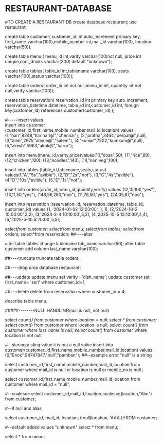 # RESTAURANT-DATABASE
#TO CREATE A RESTAURANT DB
create database restaurant;
use restaurant;

create table customer(
customer_id int auto_increment primary key,
first_name varchar(100),mobile_number int,mail_id varchar(100), location varchar(50));

create table menu (
menu_id int,varity varchar(100)not null,
price int unique,cool_drinks varchar(200) default "unknown");
     
create table tables(
table_id int,tablename varchar(100),
seats varchar(100),status varchar(100));
     
create table orders(
order_id int not null,menu_id int,
quantity int not null,verify varchar(100));
     
create table reservation(
reservation_id int primary key auto_increment,
reservation_datetime datetime,
table_id int,customer_id int,
foreign key(customer_id) references customer(customer_id) );

#-----insert values    
insert into customer (customer_id,first_name,mobile_number,mail_id,location)
values (1,"hari",8248,"harihari@","chennai"),
(2,"pratha",3464,"perpar@",null),
(3,"alen",2975,"aleale@","salem"),
(4,"kumar",7502,"kumkum@",null),
(5,"akesh",5963,"akak@","karur");

insert into menu(menu_id,varity,price)values(10,"dosa",50),
(11,"rice",80),
(12,"chicken",120),
(13,"noodles",140),
(14,"non veg",100);
     
insert into tables (table_id,tablename,seats,status)
values(1,"A","5s","avible"),
(2,"B","2s","not"),
(3,"C","4s","avible"),
(4,"D","10s","avible"),
(5,"E","1s","not");
     
insert into orders(order_id,menu_id,quantity,verify)
values (12,10,100,"yes"),
(13,11,50,"yes"),
(148,56,260,"noo"),
(11,76,50,"yes"),
(24,35,67,"noo");

insert into reservation (reservation_id, reservation_datetime, table_id, customer_id) 
values (1, '2024-01-02 12:00:00', 1, 1),
(2,'2024-10-2 10:00:00',2,2),
(3,'2024-3-4 10:10:00',3,3),
(4,'2025-10-5 13:10:00',4,4),
(5,'2025-5-10 5:20:00',5,5);
     
 select*from customer;
 select*from menu;
 select*from tables;
 select*from orders;
 select*from reservation;
##----alter
     
 alter table tables change tablename tab_name varchar(50);
 alter table customer add column last_name varchar(100);
 
 ##----truncate
 truncate table orders;
 
 ##----drop
 drop database restaurant;
 
 ##---update
 update menu set varity ='dish_name';
 update customer set first_name= 'sori' where customer_id=1;
 
 ##---delete
 delete from reservation where customer_id = 4;
 
 describe table menu;
 
 #####--------NULL HANDLING(null,is null, not null)
 
select count(*) from customer where location = null;
select * from customer;
select count(*) from customer where location is null;
select count(*) from customer where last_name is null;
select count(*) from customer where location is not null

#--storing a sting value it is not a null value
insert into customer(customer_id,first_name,mobile_number,mail_id,location)
values (6,"Enok",94747847,"null","pamban");
##--example error "null" is a string

select customer_id,first_name,mobile_number,mail_id,location
from customer
where mail_id is null or
location is null or mobile_no is null ;

select customer_id,first_name,mobile_number,mail_id,location
from customer
where mail_id =  "null";

#--coalesce
select customer_id,mail_id,location,coalesce(location,"Abc")
from customer;
 
 #--if null and alias
 
select customer_id,
       mail_id,
       location,
       ifnull(location, 'AAA')
FROM customer;

#--default added values "unknown"
select * from menu;

 select * from menu;
 
